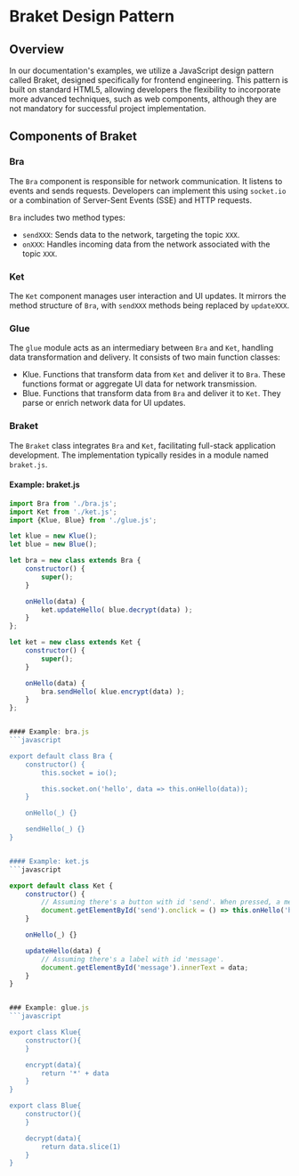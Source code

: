 # Braket Design Pattern

## Overview
In our documentation's examples, we utilize a JavaScript design pattern called Braket, designed specifically for frontend engineering. This pattern is built on standard HTML5, allowing developers the flexibility to incorporate more advanced techniques, such as web components, although they are not mandatory for successful project implementation.

## Components of Braket

### Bra
The `Bra` component is responsible for network communication. It listens to events and sends requests. Developers can implement this using `socket.io` or a combination of Server-Sent Events (SSE) and HTTP requests.

`Bra` includes two method types:
- `sendXXX`: Sends data to the network, targeting the topic `XXX`.
- `onXXX`: Handles incoming data from the network associated with the topic `XXX`.

### Ket
The `Ket` component manages user interaction and UI updates. It mirrors the method structure of `Bra`, with `sendXXX` methods being replaced by `updateXXX`.

### Glue
The `glue` module acts as an intermediary between `Bra` and `Ket`, handling data transformation and delivery. It consists of two main function classes:
- Klue. Functions that transform data from `Ket` and deliver it to `Bra`. These functions format or aggregate UI data for network transmission.
- Blue. Functions that transform data from `Bra` and deliver it to `Ket`. They parse or enrich network data for UI updates.


### Braket
The `Braket` class integrates `Bra` and `Ket`, facilitating full-stack application development. The implementation typically resides in a module named `braket.js`.

#### Example: braket.js
```javascript
import Bra from './bra.js';
import Ket from './ket.js';
import {Klue, Blue} from './glue.js';

let klue = new Klue();
let blue = new Blue();

let bra = new class extends Bra {
    constructor() {
        super();
    }

    onHello(data) {
        ket.updateHello( blue.decrypt(data) );
    }
};

let ket = new class extends Ket {
    constructor() {
        super();
    }

    onHello(data) {
        bra.sendHello( klue.encrypt(data) );
    }
};


#### Example: bra.js
```javascript

export default class Bra {
    constructor() {
        this.socket = io();

        this.socket.on('hello', data => this.onHello(data));
    }

    onHello(_) {}

    sendHello(_) {}
}


#### Example: ket.js
```javascript

export default class Ket {
    constructor() {
        // Assuming there's a button with id 'send'. When pressed, a message is sent.
        document.getElementById('send').onclick = () => this.onHello('hello at ' + Date.now());
    }

    onHello(_) {}

    updateHello(data) {
        // Assuming there's a label with id 'message'.
        document.getElementById('message').innerText = data;
    }
}


### Example: glue.js
```javascript

export class Klue{
	constructor(){
	}

	encrypt(data){
		return '*' + data
	}
}

export class Blue{
	constructor(){
	}

	decrypt(data){
		return data.slice(1)
	}
}
